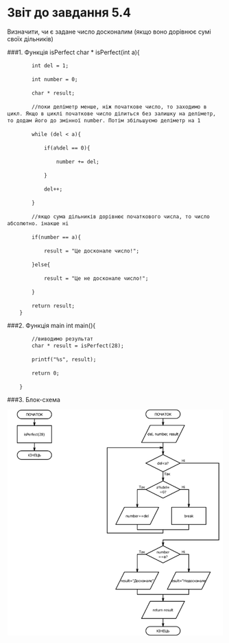 # Звіт до завдання 5.4

Визначити, чи є задане число досконалим (якщо воно дорівнює сумі своїх дільників)

###1. Функція isPerfect
		char * isPerfect(int a){
		
			int del = 1;
			
			int number = 0;
			
			char * result;
	
			//поки деліметр менше, ніж початкове число, то заходимо в цикл. Якщо в циклі початкове число ділиться без залишку на деліметр, то додам його до змінної number. Потім збільшуємо деліметр на 1
			
 			while (del < a){
 	
 				if(a%del == 0){
 		
 					number += del;
 		
 				}
 		
 				del++;
 	
 			}
 			
			//якщо сума дільників дорівнює початкового числа, то число абсолютно. інакше нi
	
			if(number == a){
	
				result = "Це досконале число!";
	
			}else{
	
				result = "Це не досконале число!";
	
			}
	
			return result;
		}

###2. Функція main
		int main(){
	
			//виводимо результат
			char * result = isPerfect(28);

			printf("%s", result);
	
			return 0;
	
		}
###3. Блок-схема

![](block-schemes/lab05/fourthEx.png)
